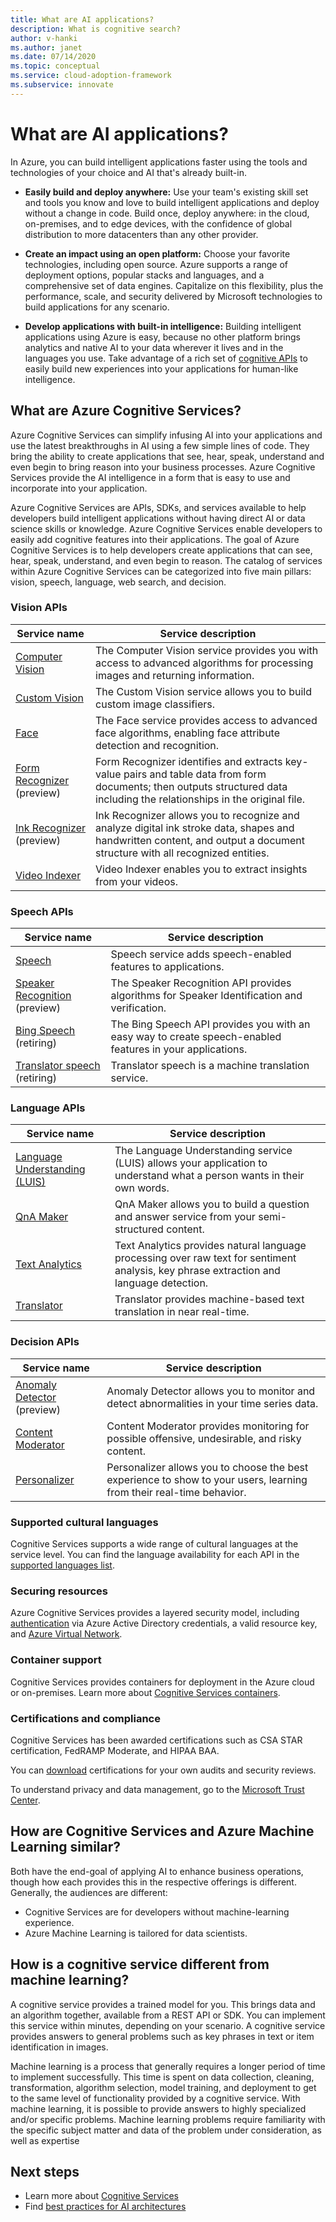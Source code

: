 ```yaml
---
title: What are AI applications?
description: What is cognitive search?
author: v-hanki
ms.author: janet
ms.date: 07/14/2020
ms.topic: conceptual
ms.service: cloud-adoption-framework
ms.subservice: innovate
---
```


<!-- cSpell:ignore Personalizer -->

# What are AI applications?

In Azure, you can build intelligent applications faster using the tools and technologies of your choice and AI that's already built-in.

- **Easily build and deploy anywhere:** Use your team's existing skill set and tools you know and love to build intelligent applications and deploy without a change in code. Build once, deploy anywhere: in the cloud, on-premises, and to edge devices, with the confidence of global distribution to more datacenters than any other provider.

- **Create an impact using an open platform:** Choose your favorite technologies, including open source. Azure supports a range of deployment options, popular stacks and languages, and a comprehensive set of data engines. Capitalize on this flexibility, plus the performance, scale, and security delivered by Microsoft technologies to build applications for any scenario.

- **Develop applications with built-in intelligence:** Building intelligent applications using Azure is easy, because no other platform brings analytics and native AI to your data wherever it lives and in the languages you use. Take advantage of a rich set of [cognitive APIs](https://azure.microsoft.com/services/cognitive-services/) to easily build new experiences into your applications for human-like intelligence.

## What are Azure Cognitive Services?

Azure Cognitive Services can simplify infusing AI into your applications and use the latest breakthroughs in AI using a few simple lines of code. They bring the ability to create applications that see, hear, speak, understand and even begin to bring reason into your business processes. Azure Cognitive Services provide the AI intelligence in a form that is easy to use and incorporate into your application.

Azure Cognitive Services are APIs, SDKs, and services available to help developers build intelligent applications without having direct AI or data science skills or knowledge. Azure Cognitive Services enable developers to easily add cognitive features into their applications. The goal of Azure Cognitive Services is to help developers create applications that can see, hear, speak, understand, and even begin to reason. The catalog of services within Azure Cognitive Services can be categorized into five main pillars: vision, speech, language, web search, and decision.

### Vision APIs

| Service name | Service description |
| --- | --- |
| [Computer Vision](https://docs.microsoft.com/azure/cognitive-services/computer-vision/) | The Computer Vision service provides you with access to advanced algorithms for processing images and returning information. |
| [Custom Vision](https://docs.microsoft.com/azure/cognitive-services/custom-vision-service/home) | The Custom Vision service allows you to build custom image classifiers. |
| [Face](https://docs.microsoft.com/azure/cognitive-services/face/) | The Face service provides access to advanced face algorithms, enabling face attribute detection and recognition. |
| [Form Recognizer](https://docs.microsoft.com/azure/cognitive-services/form-recognizer/) (preview) | Form Recognizer identifies and extracts key-value pairs and table data from form documents; then outputs structured data including the relationships in the original file. |
| [Ink Recognizer](https://docs.microsoft.com/azure/cognitive-services/ink-recognizer/) (preview) | Ink Recognizer allows you to recognize and analyze digital ink stroke data, shapes and handwritten content, and output a document structure with all recognized entities. |
| [Video Indexer](https://docs.microsoft.com/azure/cognitive-services/video-indexer/video-indexer-overview) | Video Indexer enables you to extract insights from your videos. |

### Speech APIs

| Service name | Service description |
| --- | --- |
| [Speech](https://docs.microsoft.com/azure/cognitive-services/speech-service/) | Speech service adds speech-enabled features to applications. |
| [Speaker Recognition](https://docs.microsoft.com/azure/cognitive-services/speaker-recognition/home "Speaker Recognition API") (preview) | The Speaker Recognition API provides algorithms for Speaker Identification and verification. |
| [Bing Speech](https://docs.microsoft.com/azure/cognitive-services/speech/home) (retiring) | The Bing Speech API provides you with an easy way to create speech-enabled features in your applications. |
| [Translator speech](https://docs.microsoft.com/azure/cognitive-services/translator-speech/) (retiring) | Translator speech is a machine translation service. |

### Language APIs

| Service name | Service description |
| --- | -- |
| [Language Understanding (LUIS)](https://docs.microsoft.com/azure/cognitive-services/luis/) | The Language Understanding service (LUIS) allows your application to understand what a person wants in their own words. |
| [QnA Maker](https://docs.microsoft.com/azure/cognitive-services/qnamaker/index "QnA Maker") | QnA Maker allows you to build a question and answer service from your semi-structured content. |
| [Text Analytics](https://docs.microsoft.com/azure/cognitive-services/text-analytics/) | Text Analytics provides natural language processing over raw text for sentiment analysis, key phrase extraction and language detection. |
| [Translator](https://docs.microsoft.com/azure/cognitive-services/translator/) | Translator provides machine-based text translation in near real-time. |

### Decision APIs

| Service name | Service description |
| --- | --- |
| [Anomaly Detector](https://docs.microsoft.com/azure/cognitive-services/anomaly-detector/) (preview) | Anomaly Detector allows you to monitor and detect abnormalities in your time series data. |
| [Content Moderator](https://docs.microsoft.com/azure/cognitive-services/content-moderator/overview "Content Moderator") | Content Moderator provides monitoring for possible offensive, undesirable, and risky content. |
| [Personalizer](https://docs.microsoft.com/azure/cognitive-services/personalizer/) | Personalizer allows you to choose the best experience to show to your users, learning from their real-time behavior. |

### Supported cultural languages

Cognitive Services supports a wide range of cultural languages at the service level. You can find the language availability for each API in the [supported languages list](https://docs.microsoft.com/azure/cognitive-services/language-support).

### Securing resources

Azure Cognitive Services provides a layered security model, including [authentication](https://docs.microsoft.com/azure/cognitive-services/authentication) via Azure Active Directory credentials, a valid resource key, and [Azure Virtual Network](https://docs.microsoft.com/azure/cognitive-services/cognitive-services-virtual-networks).

### Container support

Cognitive Services provides containers for deployment in the Azure cloud or on-premises. Learn more about [Cognitive Services containers](https://docs.microsoft.com/azure/cognitive-services/cognitive-services-container-support).

<!-- docsTest:ignore "HIPAA BAA" "CSA STAR" -->

### Certifications and compliance

Cognitive Services has been awarded certifications such as CSA STAR certification, FedRAMP Moderate, and HIPAA BAA.

You can [download](https://gallery.technet.microsoft.com/Overview-of-Azure-c1be3942) certifications for your own audits and security reviews.

To understand privacy and data management, go to the [Microsoft Trust Center](https://servicetrust.microsoft.com/).

## How are Cognitive Services and Azure Machine Learning similar?

Both have the end-goal of applying AI to enhance business operations, though how each provides this in the respective offerings is different. Generally, the audiences are different:

- Cognitive Services are for developers without machine-learning experience.
- Azure Machine Learning is tailored for data scientists.

## How is a cognitive service different from machine learning?

A cognitive service provides a trained model for you. This brings data and an algorithm together, available from a REST API or SDK. You can implement this service within minutes, depending on your scenario. A cognitive service provides answers to general problems such as key phrases in text or item identification in images.

Machine learning is a process that generally requires a longer period of time to implement successfully. This time is spent on data collection, cleaning, transformation, algorithm selection, model training, and deployment to get to the same level of functionality provided by a cognitive service. With machine learning, it is possible to provide answers to highly specialized and/or specific problems. Machine learning problems require familiarity with the specific subject matter and data of the problem under consideration, as well as expertise

## Next steps

- Learn more about [Cognitive Services](https://docs.microsoft.com/azure/cognitive-services/)
- Find [best practices for AI architectures](https://docs.microsoft.com/azure/architecture/solution-ideas/articles/ai-at-the-edge)

